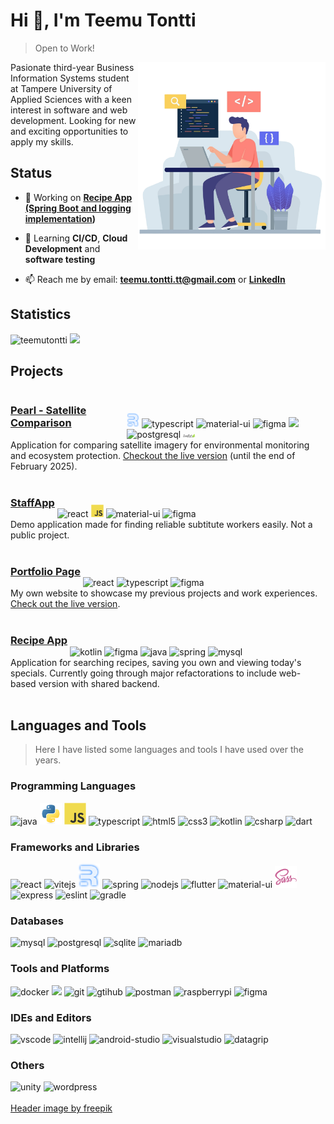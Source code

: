 # Hi 👋, I'm Teemu Tontti
> Open to Work!

<img align="right" alt="Coder coding" width="300" src="./assets/programmer.png">
Pasionate third-year Business Information Systems student at Tampere University of Applied Sciences with a keen interest in software and web development. Looking for new and exciting opportunities to apply my skills.


<!--<img align="right" alt="Coder coding" width="400" src="coder.png">-->

## Status
- 🔭 Working on **[Recipe App (Spring Boot and logging implementation](https://github.com/teemutontti/recipe-app))**

- 🌱 Learning **CI/CD**, **Cloud Development** and **software testing**

- 📫 Reach me by email: **teemu.tontti.tt@gmail.com** or **[LinkedIn](https://www.linkedin.com/in/tonttiteemu)**

## Statistics

<div>
  <img src="https://github-readme-stats.vercel.app/api?username=teemutontti&show_icons=true&locale=en&bg_color=0d1117&title_color=44b6fd&text_color=0E93E5&icon_color=44b6fd" alt="teemutontti" />
  <img src="https://github-readme-stats.vercel.app/api/top-langs/?username=teemutontti&layout=compact&bg_color=0d1117&title_color=44b6fd&text_color=0E93E5&icon_color=44b6fd" />
</div>

## Projects

<!--PEARL-->
<div style="display: flex; align-items: end; gap: 4px;">
  
  ### [Pearl - Satellite Comparison](https://github.com/Pearl-image-comparer/Pearl)
  
  <div>
    <img src="./assets/remix-letter-glowing.svg" alt="vitejs" width="20" />
    <img src="https://upload.wikimedia.org/wikipedia/commons/thumb/4/4c/Typescript_logo_2020.svg/2048px-Typescript_logo_2020.svg.png" alt="typescript" width="20"/>
    <img src="https://cdn.jsdelivr.net/gh/devicons/devicon@latest/icons/materialui/materialui-original.svg" alt="material-ui" width="20" />
    <img src="https://cdn.jsdelivr.net/gh/devicons/devicon@latest/icons/figma/figma-original.svg" alt="figma" width="20" />
    <img src="https://cdn.jsdelivr.net/gh/devicons/devicon@latest/icons/amazonwebservices/amazonwebservices-plain-wordmark.svg" width="20" />
    <img src="https://cdn.jsdelivr.net/gh/devicons/devicon@latest/icons/postgresql/postgresql-plain.svg" alt="postgresql" width="20" />
    <img src="./assets/leaflet.png" alt="leaflet" width="20"/>
  </div>
</div>
Application for comparing satellite imagery for environmental monitoring and ecosystem protection. <a href="https://ec2-13-60-246-10.eu-north-1.compute.amazonaws.com">Checkout the live version</a> (until the end of February 2025).
<br><br>

<!--STAFFAPP-->
<div style="display: flex; align-items: end; gap: 4px">
  
  ### [StaffApp]()
  
  <div>
    <img src="https://cdn.jsdelivr.net/gh/devicons/devicon@latest/icons/react/react-original.svg" alt="react" width="20" />
    <img src="https://raw.githubusercontent.com/devicons/devicon/master/icons/javascript/javascript-original.svg" alt="javascript" width="20"/>
    <img src="https://cdn.jsdelivr.net/gh/devicons/devicon@latest/icons/materialui/materialui-original.svg" alt="material-ui" width="20" />
    <img src="https://cdn.jsdelivr.net/gh/devicons/devicon@latest/icons/figma/figma-original.svg" alt="figma" width="20" />
  </div>
</div>
Demo application made for finding reliable subtitute workers easily. Not a public project.
<br><br>

<!--PORTFOLIO-->
<div style="display: flex; align-items: end; gap: 4px">
  
  ### [Portfolio Page](https://github.com/teemutontti/portfolio)
  
  <div>
    <img src="https://cdn.jsdelivr.net/gh/devicons/devicon@latest/icons/react/react-original.svg" alt="react" width="20"/>
    <img src="https://upload.wikimedia.org/wikipedia/commons/thumb/4/4c/Typescript_logo_2020.svg/2048px-Typescript_logo_2020.svg.png" alt="typescript" width="20"/>
    <img src="https://cdn.jsdelivr.net/gh/devicons/devicon@latest/icons/figma/figma-original.svg" alt="figma" width="20" />
  </div>
</div>
My own website to showcase my previous projects and work experiences. <a href="https://teemutontti.fi">Check out the live version</a>.
<br><br>

<!--RECIPE APP-->
<div style="display: flex; align-items: end; gap: 4px;">
  
  ### [Recipe App](https://github.com/teemutontti/recipe-app)
  
  <div>
    <img src="https://cdn.jsdelivr.net/gh/devicons/devicon@latest/icons/kotlin/kotlin-original.svg" alt="kotlin" width="20"/>
    <img src="https://cdn.jsdelivr.net/gh/devicons/devicon@latest/icons/figma/figma-original.svg" alt="figma" width="20" />
    <img src="https://cdn.jsdelivr.net/gh/devicons/devicon@latest/icons/java/java-original.svg" alt="java" width="20" />
    <img src="https://cdn.jsdelivr.net/gh/devicons/devicon@latest/icons/spring/spring-original.svg" alt="spring" width="20"/>
    <img src="https://cdn.jsdelivr.net/gh/devicons/devicon@latest/icons/mysql/mysql-original.svg" alt="mysql" width="20"/>
  </div>
</div>
Application for searching recipes, saving you own and viewing today's specials. Currently going through major refactorations to include web-based version with shared backend.
<br><br>

## Languages and Tools

> Here I have listed some languages and tools I have used over the years.

### Programming Languages
<div>
  <img src="https://cdn.jsdelivr.net/gh/devicons/devicon@latest/icons/java/java-original.svg" alt="java" width="35" />
  <img src="https://raw.githubusercontent.com/devicons/devicon/master/icons/python/python-original.svg" alt="python" width="35" />
  <img src="https://raw.githubusercontent.com/devicons/devicon/master/icons/javascript/javascript-original.svg" alt="javascript" width="35"/>
  <img src="https://upload.wikimedia.org/wikipedia/commons/thumb/4/4c/Typescript_logo_2020.svg/2048px-Typescript_logo_2020.svg.png" alt="typescript" width="35"/>
  <img src="https://cdn.jsdelivr.net/gh/devicons/devicon@latest/icons/html5/html5-original.svg" alt="html5" width="35"/>
  <img src="https://cdn.jsdelivr.net/gh/devicons/devicon@latest/icons/css3/css3-original.svg" alt="css3" width="35"/>
  <img src="https://cdn.jsdelivr.net/gh/devicons/devicon@latest/icons/kotlin/kotlin-original.svg" alt="kotlin" width="35"/>
  <img src="https://cdn.jsdelivr.net/gh/devicons/devicon@latest/icons/csharp/csharp-original.svg" alt="csharp" width="35"/>
  <img src="https://cdn.jsdelivr.net/gh/devicons/devicon@latest/icons/dart/dart-original.svg" alt="dart" width="35"/>
</div>

### Frameworks and Libraries
<div>
  <img src="https://cdn.jsdelivr.net/gh/devicons/devicon@latest/icons/react/react-original.svg" alt="react" width="35"/>
  <img src="https://cdn.jsdelivr.net/gh/devicons/devicon@latest/icons/vitejs/vitejs-original.svg" alt="vitejs" width="35"/>
  <img src="./assets/remix-letter-glowing.svg" alt="vitejs" width="35"/>
  <img src="https://cdn.jsdelivr.net/gh/devicons/devicon@latest/icons/spring/spring-original.svg" alt="spring" width="35"/>
  <img src="https://cdn.jsdelivr.net/gh/devicons/devicon@latest/icons/nodejs/nodejs-original.svg" alt="nodejs" width="35"/>
  <img src="https://cdn.jsdelivr.net/gh/devicons/devicon@latest/icons/flutter/flutter-original.svg" alt="flutter" width="35"/>
  <img src="https://cdn.jsdelivr.net/gh/devicons/devicon@latest/icons/materialui/materialui-original.svg" alt="material-ui" width="35"/>
  <img src="https://raw.githubusercontent.com/devicons/devicon/master/icons/sass/sass-original.svg" alt="sass" width="35"/>
  <img src="https://cdn.jsdelivr.net/gh/devicons/devicon@latest/icons/express/express-original.svg" alt="express" width="35"/>
  <img src="https://cdn.jsdelivr.net/gh/devicons/devicon@latest/icons/eslint/eslint-original.svg" alt="eslint" width="35"/>
  <img src="https://cdn.jsdelivr.net/gh/devicons/devicon@latest/icons/gradle/gradle-original.svg" alt="gradle" width="35"/>
</div>

### Databases
<div>
  <img src="https://cdn.jsdelivr.net/gh/devicons/devicon@latest/icons/mysql/mysql-original.svg" alt="mysql" width="35"/>
  <img src="https://cdn.jsdelivr.net/gh/devicons/devicon@latest/icons/postgresql/postgresql-plain.svg" alt="postgresql" width="35"/>
  <img src="https://cdn.jsdelivr.net/gh/devicons/devicon@latest/icons/sqlite/sqlite-original.svg" alt="sqlite" width="35"/>
  <img src="https://cdn.jsdelivr.net/gh/devicons/devicon@latest/icons/mariadb/mariadb-original.svg" alt="mariadb" width="35"/>
</div>

### Tools and Platforms
<div>
  <img src="https://cdn.jsdelivr.net/gh/devicons/devicon@latest/icons/docker/docker-original.svg" alt="docker" width="35"/>
  <img src="https://cdn.jsdelivr.net/gh/devicons/devicon@latest/icons/amazonwebservices/amazonwebservices-plain-wordmark.svg" width="35"/>
  <img src="https://cdn.jsdelivr.net/gh/devicons/devicon@latest/icons/git/git-original.svg" alt="git" width="35"/>
  <img src="https://cdn.jsdelivr.net/gh/devicons/devicon@latest/icons/github/github-original.svg" alt="gtihub" width="35"/>
  <img src="https://cdn.jsdelivr.net/gh/devicons/devicon@latest/icons/postman/postman-original.svg" alt="postman" width="35"/>
  <img src="https://cdn.jsdelivr.net/gh/devicons/devicon@latest/icons/raspberrypi/raspberrypi-original.svg" alt="raspberrypi" width="35"/>
  <img src="https://cdn.jsdelivr.net/gh/devicons/devicon@latest/icons/figma/figma-original.svg" alt="figma" width="35"/>
</div>

### IDEs and Editors
<div>
  <img src="https://cdn.jsdelivr.net/gh/devicons/devicon@latest/icons/vscode/vscode-original.svg" alt="vscode" width="35"/>
  <img src="https://cdn.jsdelivr.net/gh/devicons/devicon@latest/icons/intellij/intellij-original.svg" alt="intellij" width="35"/>
  <img src="https://cdn.jsdelivr.net/gh/devicons/devicon@latest/icons/androidstudio/androidstudio-original.svg" alt="android-studio" width="35"/>
  <img src="https://cdn.jsdelivr.net/gh/devicons/devicon@latest/icons/visualstudio/visualstudio-original.svg" alt="visualstudio" width="35"/>
  <img src="https://cdn.jsdelivr.net/gh/devicons/devicon@latest/icons/datagrip/datagrip-original.svg" alt="datagrip" width="35"/>
</div>

### Others
<div>
  <img src="https://cdn.jsdelivr.net/gh/devicons/devicon@latest/icons/unity/unity-original.svg" alt="unity" width="40" height="40"/>
  <img src="https://cdn.jsdelivr.net/gh/devicons/devicon@latest/icons/wordpress/wordpress-plain.svg" alt="wordpress" width="40" height="40" />
</div>

<br>
<a href="https://www.freepik.com/free-vector/colourful-illustration-programmer-working_5483080.htm#fromView=search&page=1&position=0&uuid=82decf55-7274-4dd3-807e-5ef119c00086">Header image by freepik</a>

